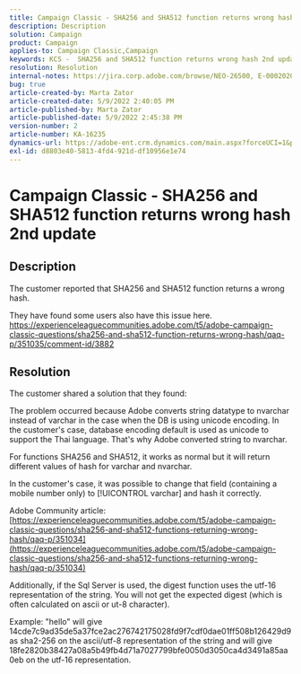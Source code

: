 ```yaml
---
title: Campaign Classic - SHA256 and SHA512 function returns wrong hash 2nd update
description: Description
solution: Campaign
product: Campaign
applies-to: Campaign Classic,Campaign
keywords: KCS -  SHA256 and SHA512 function returns wrong hash 2nd update
resolution: Resolution
internal-notes: https://jira.corp.adobe.com/browse/NEO-26500, E-000202021, E-000148142
bug: true
article-created-by: Marta Zator
article-created-date: 5/9/2022 2:40:05 PM
article-published-by: Marta Zator
article-published-date: 5/9/2022 2:45:38 PM
version-number: 2
article-number: KA-16235
dynamics-url: https://adobe-ent.crm.dynamics.com/main.aspx?forceUCI=1&pagetype=entityrecord&etn=knowledgearticle&id=cac10be5-a5cf-ec11-a7b5-0022480a8e40
exl-id: d8803e40-5813-4fd4-921d-df10956e1e74
---
```

# Campaign Classic - SHA256 and SHA512 function returns wrong hash 2nd update

## Description


The customer reported that SHA256 and SHA512 function returns a wrong hash.

They have found some users also have this issue here.
https://experienceleaguecommunities.adobe.com/t5/adobe-campaign-classic-questions/sha256-and-sha512-function-returns-wrong-hash/qaq-p/351035/comment-id/3882


## Resolution


The customer shared a solution that they found:

The problem occurred because Adobe converts string datatype to nvarchar instead of varchar in the case when the DB is using unicode encoding.
In the customer's case, database encoding default is used as unicode to support the Thai language. That's why Adobe converted string to nvarchar.

For functions SHA256 and SHA512, it works as normal but it will return different values of hash for varchar and nvarchar.

In the customer's case, it was possible to change that field (containing a mobile number only) to [!UICONTROL varchar] and hash it correctly.

Adobe Community article:
[https://experienceleaguecommunities.adobe.com/t5/adobe-campaign-classic-questions/sha256-and-sha512-functions-returning-wrong-hash/qaq-p/351034](https://experienceleaguecommunities.adobe.com/t5/adobe-campaign-classic-questions/sha256-and-sha512-functions-returning-wrong-hash/qaq-p/351034)



Additionally, if the Sql Server is used, the digest function uses the utf-16 representation of the string. You will not get the expected digest (which is often calculated on ascii or ut-8 character).

Example: "hello" will give 14cde7c9ad35de5a37fce2ac276742175028fd9f7cdf0dae01ff508b126429d9 as sha2-256 on the ascii/utf-8 representation of the string and will give 18fe2820b38427a08a5b49fb4d71a7027799bfe0050d3050ca4d3491a85aa0eb on the utf-16 representation.
